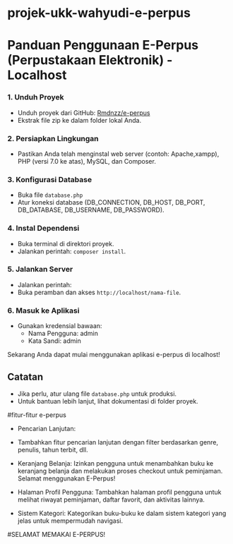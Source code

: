 # projek-ukk-wahyudi-e-perpus
# Panduan Penggunaan E-Perpus (Perpustakaan Elektronik) - Localhost

### 1. Unduh Proyek
- Unduh proyek dari GitHub: [Rmdnzz/e-perpus](https://github.com/Rmdnzz/projek-ukk-wahyudi-e-perpus)
- Ekstrak file zip ke dalam folder lokal Anda.

### 2. Persiapkan Lingkungan
- Pastikan Anda telah menginstal web server (contoh: Apache,xampp), PHP (versi 7.0 ke atas), MySQL, dan Composer.

### 3. Konfigurasi Database
- Buka file `database.php`
- Atur koneksi database (DB_CONNECTION, DB_HOST, DB_PORT, DB_DATABASE, DB_USERNAME, DB_PASSWORD).

### 4. Instal Dependensi
- Buka terminal di direktori proyek.
- Jalankan perintah: `composer install`.

### 5. Jalankan Server
- Jalankan perintah: 
- Buka peramban dan akses `http://localhost/nama-file`.

### 6. Masuk ke Aplikasi
- Gunakan kredensial bawaan:
  - Nama Pengguna: admin
  - Kata Sandi: admin

Sekarang Anda dapat mulai menggunakan aplikasi e-perpus di localhost!

## Catatan
- Jika perlu, atur ulang file `database.php` untuk produksi.
- Untuk bantuan lebih lanjut, lihat dokumentasi di folder proyek.

#fitur-fitur e-perpus

- Pencarian Lanjutan:

- Tambahkan fitur pencarian lanjutan dengan filter berdasarkan genre, penulis, tahun terbit, dll.
- Keranjang Belanja:
  Izinkan pengguna untuk menambahkan buku ke keranjang belanja dan melakukan proses checkout untuk peminjaman.
  Selamat menggunakan E-Perpus!
- Halaman Profil Pengguna:
  Tambahkan halaman profil pengguna untuk melihat riwayat peminjaman, daftar favorit, dan aktivitas lainnya.
- Sistem Kategori:
  Kategorikan buku-buku ke dalam sistem kategori yang jelas untuk mempermudah navigasi.

#SELAMAT MEMAKAI E-PERPUS!
